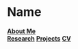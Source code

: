 # Name

[__About Me__](About.md)          
[__Research__](Research.md)
[__Projects__](Projects.md)
[__CV__](CV.md)







